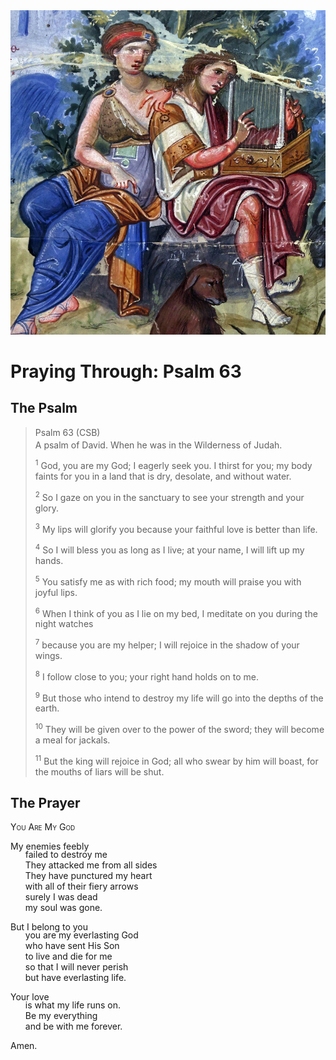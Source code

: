 <img class="intro-right" src="art-paris-psalter.jpg">

<style>
  li {list-style-type: none;}
  p + ul {
    margin-top: -18px;
}
</style>

# Praying Through: Psalm 63

## The Psalm

>Psalm 63 (CSB)  
><sup></sup> A psalm of David. When he was in the Wilderness of Judah. 
>
><sup>1</sup> God, you are my God; I eagerly seek you. I thirst for you; my body faints for you in a land that is dry, desolate, and without water. 
>
><sup>2</sup> So I gaze on you in the sanctuary to see your strength and your glory. 
>
><sup>3</sup> My lips will glorify you because your faithful love is better than life. 
>
><sup>4</sup> So I will bless you as long as I live; at your name, I will lift up my hands. 
>
><sup>5</sup> You satisfy me as with rich food; my mouth will praise you with joyful lips. 
>
><sup>6</sup> When I think of you as I lie on my bed, I meditate on you during the night watches 
>
><sup>7</sup> because you are my helper; I will rejoice in the shadow of your wings. 
>
><sup>8</sup> I follow close to you; your right hand holds on to me. 
>
><sup>9</sup> But those who intend to destroy my life will go into the depths of the earth. 
>
><sup>10</sup> They will be given over to the power of the sword; they will become a meal for jackals. 
>
><sup>11</sup> But the king will rejoice in God; all who swear by him will boast, for the mouths of liars will be shut.

## The Prayer

<div style="font-variant: small-caps;">
You Are My God
</div>

My enemies feebly
* failed to destroy me
* They attacked me from all sides
* They have punctured my heart 
* with all of their fiery arrows
* surely I was dead
* my soul was gone.

But I belong to you
* you are my everlasting God
* who have sent His Son
* to live and die for me
* so that I will never perish
* but have everlasting life.

Your love
* is what my life runs on.
* Be my everything
* and be with me forever.

Amen.

